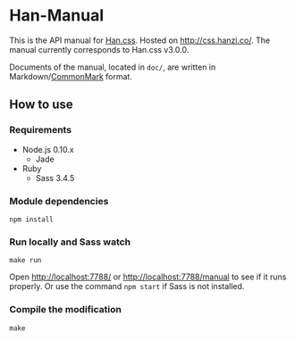 
# Han-Manual
This is the API manual for [Han.css][han-css]. Hosted on <http://css.hanzi.co/>. The manual currently corresponds to Han.css v3.0.0.

Documents of the manual, located in `doc/`, are written in Markdown/[CommonMark][stmd] format.

[han-css]: https://github.com/ethantw/Han
[stmd]: http://commonmark.org

## How to use
### Requirements

- Node.js 0.10.x
    - Jade
- Ruby
    - Sass 3.4.5

### Module dependencies
```
npm install
```

### Run locally and Sass watch
```
make run
```
Open <http://localhost:7788/> or <http://localhost:7788/manual> to see if it runs properly. Or use the command `npm start` if Sass is not installed.

### Compile the modification
```
make
```
